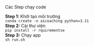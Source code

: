 Các Step chạy code

**Step 1:** Khởi tạo môi trường<br>
```conda create -n aicoaching python=3.11```<br>
**Step 2:** Cài thư viện<br>
```pip install -r rquirementse```<br>
**Step 3:** Chạy app<br>
```sh run.sh```
